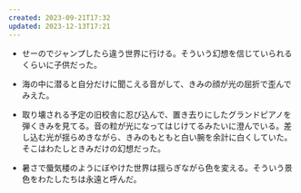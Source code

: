 ```yaml
---
created: 2023-09-21T17:32
updated: 2023-12-13T17:21
---
```

- せーのでジャンプしたら違う世界に行ける。そういう幻想を信じていられるくらいに子供だった。
- 海の中に潜ると自分だけに聞こえる音がして、きみの顔が光の屈折で歪んでみえた。

- 取り壊される予定の旧校舎に忍び込んで、置き去りにしたグランドピアノを弾くきみを見てる。音の粒が光になってはじけてるみたいに澄んでいる。差し込む光が揺らめきながら、きみのもともと白い腕を余計に白くしていた。そこはわたしときみだけの幻想だった。

- 暑さで蜃気楼のようにぼやけた世界は揺らぎながら色を変える。そういう景色をわたしたちは永遠と呼んだ。